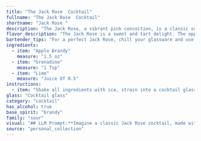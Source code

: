 ```yaml
---
title: "The Jack Rose  Cocktail"
fullname: "The Jack Rose  Cocktail"
shortname: "Jack Rose "
description: "The Jack Rose, a vibrant pink concoction, is a classic sour, a family of cocktails typically made with a spirit, citrus juice, and a sweetener.  Originating in the early 20th century, its exact birthplace is debated, but it's linked to New York City's bar scene. "
flavor_description: "The Jack Rose is a sweet and tart delight. The apple brandy delivers a warm, fruity base with notes of apple and spice. Grenadine adds a vibrant sweetness, while the lime juice provides a refreshing acidity. The combination creates a harmonious balance between sweet, tart, and warm, leaving a lingering apple and spice finish. "
bartender_tips: "For a perfect Jack Rose, chill your glassware and use good quality apple brandy.  The lime juice should be fresh, not bottled. A good shake is key to ensure the cocktail is well-chilled and the ingredients are fully combined.  To ensure a beautiful layered effect, pour the grenadine slowly over the back of a spoon so it settles at the bottom. Garnish with a lime wheel. "
ingredients:
  - item: "Apple Brandy"
    measure: "1.5 oz"
  - item: "Grenadine"
    measure: "1 Tsp"
  - item: "Lime"
    measure: "Juice Of 0.5"
instructions:
  - item: "Shake all ingredients with ice, strain into a cocktail glass, and serve."
glass: "Cocktail glass"
category: "cocktail"
has_alcohol: true
base_spirit: "brandy"
family: "sour"
visual: "## LLM Prompt:**Imagine a classic Jack Rose cocktail, made with apple brandy, grenadine, and lime. Describe its appearance in detail, focusing on: *** **Color:** What is the overall color of the cocktail? Does it have any layers or gradients? * **Clarity:** Is it clear, cloudy, or opaque?* **Texture:** Is it smooth, oily, or foamy?* **Garnish:** What kind of garnish is typically used? Does it enhance the visual appeal? * **Presentation:** How is the cocktail typically served? In a specific glass? With ice? **For example, you might describe it as:**The Jack Rose is a visually stunning drink. It's a vibrant ruby red color, with a slight gradient towards a darker hue at the bottom. The clarity is crystal clear, highlighting the intricate swirls of the grenadine.  A thin slice of lime, lightly dusted with sugar, is carefully perched on the rim of a chilled coupe glass, adding a touch of freshness and elegance. "
source: "personal_collection"
---
```


